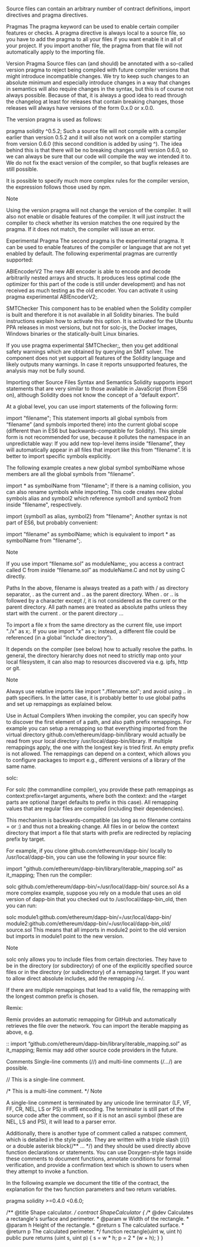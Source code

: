 Source files can contain an arbitrary number of contract definitions, import directives and pragma directives.

Pragmas
The pragma keyword can be used to enable certain compiler features or checks. A pragma directive is always local to a source file, so you have to add the pragma to all your files if you want enable it in all of your project. If you import another file, the pragma from that file will not automatically apply to the importing file.

Version Pragma
Source files can (and should) be annotated with a so-called version pragma to reject being compiled with future compiler versions that might introduce incompatible changes. We try to keep such changes to an absolute minimum and especially introduce changes in a way that changes in semantics will also require changes in the syntax, but this is of course not always possible. Because of that, it is always a good idea to read through the changelog at least for releases that contain breaking changes, those releases will always have versions of the form 0.x.0 or x.0.0.

The version pragma is used as follows:

pragma solidity ^0.5.2;
Such a source file will not compile with a compiler earlier than version 0.5.2 and it will also not work on a compiler starting from version 0.6.0 (this second condition is added by using ^). The idea behind this is that there will be no breaking changes until version 0.6.0, so we can always be sure that our code will compile the way we intended it to. We do not fix the exact version of the compiler, so that bugfix releases are still possible.

It is possible to specify much more complex rules for the compiler version, the expression follows those used by npm.

Note

Using the version pragma will not change the version of the compiler. It will also not enable or disable features of the compiler. It will just instruct the compiler to check whether its version matches the one required by the pragma. If it does not match, the compiler will issue an error.

Experimental Pragma
The second pragma is the experimental pragma. It can be used to enable features of the compiler or language that are not yet enabled by default. The following experimental pragmas are currently supported:

ABIEncoderV2
The new ABI encoder is able to encode and decode arbitrarily nested arrays and structs. It produces less optimal code (the optimizer for this part of the code is still under development) and has not received as much testing as the old encoder. You can activate it using pragma experimental ABIEncoderV2;.

SMTChecker
This component has to be enabled when the Solidity compiler is built and therefore it is not available in all Solidity binaries. The build instructions explain how to activate this option. It is activated for the Ubuntu PPA releases in most versions, but not for solc-js, the Docker images, Windows binaries or the statically-built Linux binaries.

If you use pragma experimental SMTChecker;, then you get additional safety warnings which are obtained by querying an SMT solver. The component does not yet support all features of the Solidity language and likely outputs many warnings. In case it reports unsupported features, the analysis may not be fully sound.

Importing other Source Files
Syntax and Semantics
Solidity supports import statements that are very similar to those available in JavaScript (from ES6 on), although Solidity does not know the concept of a “default export”.

At a global level, you can use import statements of the following form:

import "filename";
This statement imports all global symbols from “filename” (and symbols imported there) into the current global scope (different than in ES6 but backwards-compatible for Solidity). This simple form is not recommended for use, because it pollutes the namespace in an unpredictable way: If you add new top-level items inside “filename”, they will automatically appear in all files that import like this from “filename”. It is better to import specific symbols explicitly.

The following example creates a new global symbol symbolName whose members are all the global symbols from "filename".

import * as symbolName from "filename";
If there is a naming collision, you can also rename symbols while importing. This code creates new global symbols alias and symbol2 which reference symbol1 and symbol2 from inside "filename", respectively.

import {symbol1 as alias, symbol2} from "filename";
Another syntax is not part of ES6, but probably convenient:

import "filename" as symbolName;
which is equivalent to import * as symbolName from "filename";.

Note

If you use import “filename.sol” as moduleName;, you access a contract called C from inside “filename.sol” as moduleName.C and not by using C directly.

Paths
In the above, filename is always treated as a path with / as directory separator, . as the current and .. as the parent directory. When . or .. is followed by a character except /, it is not considered as the current or the parent directory. All path names are treated as absolute paths unless they start with the current . or the parent directory ...

To import a file x from the same directory as the current file, use import "./x" as x;. If you use import "x" as x; instead, a different file could be referenced (in a global “include directory”).

It depends on the compiler (see below) how to actually resolve the paths. In general, the directory hierarchy does not need to strictly map onto your local filesystem, it can also map to resources discovered via e.g. ipfs, http or git.

Note

Always use relative imports like import "./filename.sol"; and avoid using .. in path specifiers. In the latter case, it is probably better to use global paths and set up remappings as explained below.

Use in Actual Compilers
When invoking the compiler, you can specify how to discover the first element of a path, and also path prefix remappings. For example you can setup a remapping so that everything imported from the virtual directory github.com/ethereum/dapp-bin/library would actually be read from your local directory /usr/local/dapp-bin/library. If multiple remappings apply, the one with the longest key is tried first. An empty prefix is not allowed. The remappings can depend on a context, which allows you to configure packages to import e.g., different versions of a library of the same name.

solc:

For solc (the commandline compiler), you provide these path remappings as context:prefix=target arguments, where both the context: and the =target parts are optional (target defaults to prefix in this case). All remapping values that are regular files are compiled (including their dependencies).

This mechanism is backwards-compatible (as long as no filename contains = or :) and thus not a breaking change. All files in or below the context directory that import a file that starts with prefix are redirected by replacing prefix by target.

For example, if you clone github.com/ethereum/dapp-bin/ locally to /usr/local/dapp-bin, you can use the following in your source file:

import "github.com/ethereum/dapp-bin/library/iterable_mapping.sol" as it_mapping;
Then run the compiler:

solc github.com/ethereum/dapp-bin/=/usr/local/dapp-bin/ source.sol
As a more complex example, suppose you rely on a module that uses an old version of dapp-bin that you checked out to /usr/local/dapp-bin_old, then you can run:

solc module1:github.com/ethereum/dapp-bin/=/usr/local/dapp-bin/ \
     module2:github.com/ethereum/dapp-bin/=/usr/local/dapp-bin_old/ \
     source.sol
This means that all imports in module2 point to the old version but imports in module1 point to the new version.

Note

solc only allows you to include files from certain directories. They have to be in the directory (or subdirectory) of one of the explicitly specified source files or in the directory (or subdirectory) of a remapping target. If you want to allow direct absolute includes, add the remapping /=/.

If there are multiple remappings that lead to a valid file, the remapping with the longest common prefix is chosen.

Remix:

Remix provides an automatic remapping for GitHub and automatically retrieves the file over the network. You can import the iterable mapping as above, e.g.

::
import “github.com/ethereum/dapp-bin/library/iterable_mapping.sol” as it_mapping;
Remix may add other source code providers in the future.

Comments
Single-line comments (//) and multi-line comments (/*...*/) are possible.

// This is a single-line comment.

/*
This is a
multi-line comment.
*/
Note

A single-line comment is terminated by any unicode line terminator (LF, VF, FF, CR, NEL, LS or PS) in utf8 encoding. The terminator is still part of the source code after the comment, so if it is not an ascii symbol (these are NEL, LS and PS), it will lead to a parser error.

Additionally, there is another type of comment called a natspec comment, which is detailed in the style guide. They are written with a triple slash (///) or a double asterisk block(/** ... */) and they should be used directly above function declarations or statements. You can use Doxygen-style tags inside these comments to document functions, annotate conditions for formal verification, and provide a confirmation text which is shown to users when they attempt to invoke a function.

In the following example we document the title of the contract, the explanation for the two function parameters and two return variables.

pragma solidity >=0.4.0 <0.6.0;

/** @title Shape calculator. */
contract ShapeCalculator {
    /** @dev Calculates a rectangle's surface and perimeter.
      * @param w Width of the rectangle.
      * @param h Height of the rectangle.
      * @return s The calculated surface.
      * @return p The calculated perimeter.
      */
    function rectangle(uint w, uint h) public pure returns (uint s, uint p) {
        s = w * h;
        p = 2 * (w + h);
    }
}
